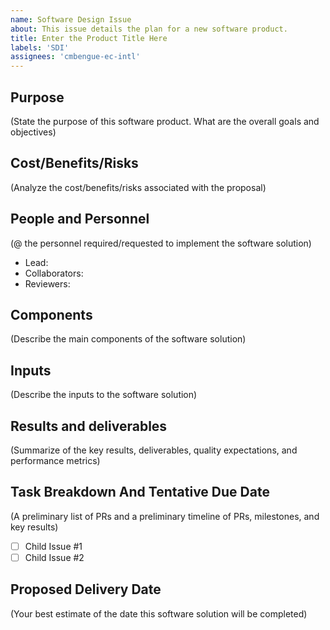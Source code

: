 ```yaml
---
name: Software Design Issue
about: This issue details the plan for a new software product.
title: Enter the Product Title Here
labels: 'SDI'
assignees: 'cmbengue-ec-intl'
---
```


## Purpose
(State the purpose of this software product. What are the overall goals and objectives)

## Cost/Benefits/Risks
(Analyze the cost/benefits/risks associated with the proposal)

## People and Personnel
(@ the personnel required/requested to implement the software solution)
- Lead:
- Collaborators:
- Reviewers:

## Components
(Describe the main components of the software solution)

## Inputs
(Describe the inputs to the software solution)

## Results and deliverables
(Summarize of the key results, deliverables, quality expectations, and performance metrics)

## Task Breakdown And Tentative Due Date
(A preliminary list of PRs and a preliminary timeline of PRs, milestones, and key results)
- [ ] Child Issue #1
- [ ] Child Issue #2

## Proposed Delivery Date
(Your best estimate of the date this software solution will be completed)
